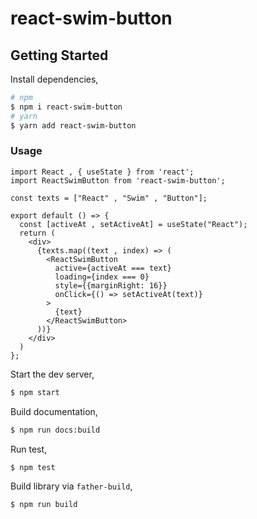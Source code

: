# react-swim-button

## Getting Started

Install dependencies,

```bash
# npm
$ npm i react-swim-button
# yarn
$ yarn add react-swim-button
```
### Usage

```tsx
import React , { useState } from 'react';
import ReactSwimButton from 'react-swim-button';

const texts = ["React" , "Swim" , "Button"];

export default () => {
  const [activeAt , setActiveAt] = useState("React");
  return (
    <div>
      {texts.map((text , index) => (
        <ReactSwimButton
          active={activeAt === text}
          loading={index === 0}
          style={{marginRight: 16}}
          onClick={() => setActiveAt(text)}
        >
          {text}
        </ReactSwimButton>
      ))}
    </div>
  )
};
```
Start the dev server,

```bash
$ npm start
```

Build documentation,

```bash
$ npm run docs:build
```

Run test,

```bash
$ npm test
```

Build library via `father-build`,

```bash
$ npm run build
```
